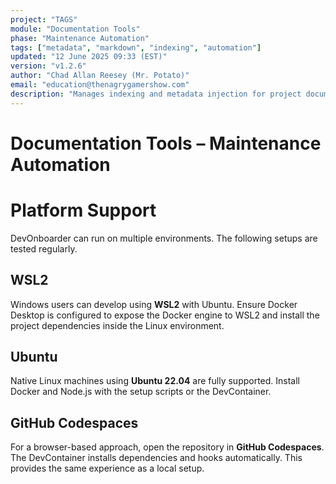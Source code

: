 ```yaml
---
project: "TAGS"
module: "Documentation Tools"
phase: "Maintenance Automation"
tags: ["metadata", "markdown", "indexing", "automation"]
updated: "12 June 2025 09:33 (EST)"
version: "v1.2.6"
author: "Chad Allan Reesey (Mr. Potato)"
email: "education@thenagrygamershow.com"
description: "Manages indexing and metadata injection for project documentation."
---
```


# Documentation Tools – Maintenance Automation
<!-- PATCHED v0.1.0 docs/platform-support.md — supported platforms -->

<!--
Project: DevOnboarder
File: platform-support.md
Purpose: Outline officially supported development platforms
Updated: 15 Aug 2025
Version: v0.1.0
-->

# Platform Support

DevOnboarder can run on multiple environments. The following setups are tested
regularly.

## WSL2

Windows users can develop using **WSL2** with Ubuntu. Ensure Docker Desktop is
configured to expose the Docker engine to WSL2 and install the project
dependencies inside the Linux environment.

## Ubuntu

Native Linux machines using **Ubuntu 22.04** are fully supported.
Install Docker and Node.js with the setup scripts or the DevContainer.

## GitHub Codespaces

For a browser-based approach, open the repository in **GitHub Codespaces**.
The DevContainer installs dependencies and hooks automatically.
This provides the same experience as a local setup.
